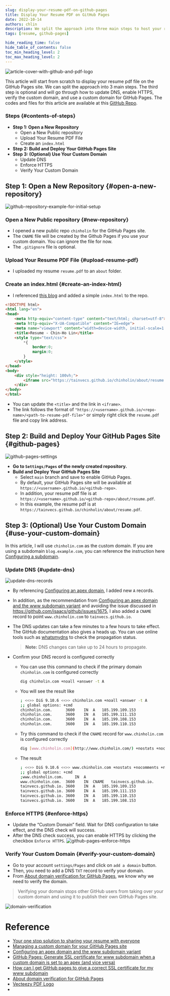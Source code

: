```yaml
---
slug: display-your-resume-pdf-on-github-pages
title: Display Your Resume PDF on GitHub Pages
date: 2022-10-14
authors: chlin
description: We split the approach into three main steps to host your resume pdf on GitHub Pages. The third step is optional and will go through how to use your custom domain.
tags: [resume, github-pages]

hide_reading_time: false
hide_table_of_contents: false
toc_min_heading_level: 2
toc_max_heading_level: 2
---
```



![article-cover-with-github-and-pdf-logo](./pdf_github.jpeg)

This article will start from scratch to display your resume pdf file on the GitHub Pages site.
We can split the approach into 3 main steps.  <!--truncate-->
The third step is optional and will go through how to update DNS, enable HTTPS, verify the custom domain, and use a custom domain for GitHub Pages.
The codes and files for this article are available at this [GitHub Repo](https://github.com/tainvecs/chinholin/tree/b38c5cdabd5c20272420ef258fc61fccf5fcee59).


### Steps {#contents-of-steps}
- **Step 1: Open a New Repository**
  - Open a New Public repository
  - Upload Your Resume PDF File
  - Create an `index.html`
- **Step 2: Build and Deploy Your GitHub Pages Site**
- **Step 3: (Optional) Use Your Custom Domain**
  - Update DNS
  - Enforce HTTPS
  - Verify Your Custom Domain


## **Step 1: Open a New Repository** {#open-a-new-repository}

![github-repository-example-for-initial-setup](./repo.png)

### **Open a New Public repository** {#new-repository}
- I opened a new public repo `chinholin` for the GitHub Pages site.
- The `CNAME` file will be created by the Github Pages if you use your custom domain. You can ignore the file for now.
- The `.gitignore` file is optional.

### **Upload Your Resume PDF File** {#upload-resume-pdf}
- I uploaded my resume `resume.pdf` to an `about` folder.

### **Create an index.html** {#create-an-index-html}
- I referenced [this blog](https://jai-dewani.github.io/blogs/one-stop-solution-to-sharing-your-resume/) and added a simple `index.html` to the repo.
```html
<!DOCTYPE html>
<html lang="en">
<head>
    <meta http-equiv="content-type" content="text/html; charset=utf-8">
    <meta http-equiv="X-UA-Compatible" content="IE=edge">
    <meta name="viewport" content="width=device-width, initial-scale=1.0">
    <title>Resume - Chin-Ho Lin</title>
    <style type="text/css">
        *{
            border:0;
            margin:0;
        }
    </style>
</head>
<body>
    <div style="height: 100vh;">
        <iframe src="https://tainvecs.github.io/chinholin/about/resume.pdf" width="100%" height="100%"></iframe>
    </div>
</body>
</html>
```
- You can update the `<title>` and the link in `<iframe>`.
- The link follows the format of `"https://<username>.github.io/<repo-name>/<path-to-resume-pdf-file>"` or simply right click the `resume.pdf` file and copy link address.


## Step 2: Build and Deploy Your GitHub Pages Site {#github-pages}

![github-pages-settings](./github-pages-1.png)

- **Go to `Settings/Pages` of the newly created repository.**
- **Build and Deploy Your GitHub Pages Site**
  - Select `main` branch and save to enable GitHub Pages.
  - By default, your GitHub Pages site will be available at `https://<username>.github.io/<github-repo>`.
  - In addition, your resume pdf file is at `https://<username>.github.io/<github-repo>/about/resume.pdf`.
  - In this example, the resume pdf is at `https://tainvecs.github.io/chinholin/about/resume.pdf`.


## Step 3: (Optional) Use Your Custom Domain {#use-your-custom-domain}

In this article, I will use `chinholin.com` as the custom domain.
If you are using a subdomain `blog.example.com`, you can reference the instruction here [Configuring a subdomain](https://docs.github.com/en/pages/configuring-a-custom-domain-for-your-github-pages-site/managing-a-custom-domain-for-your-github-pages-site#configuring-a-subdomain).

### **Update DNS** {#update-dns}

![update-dns-records](./dns.png)

- By referencing [Configuring an apex domain](https://docs.github.com/en/pages/configuring-a-custom-domain-for-your-github-pages-site/managing-a-custom-domain-for-your-github-pages-site#configuring-an-apex-domain), I added new `A` records.

- In addition, as the recommendation from [Configuring an apex domain and the www subdomain variant](https://docs.github.com/en/pages/configuring-a-custom-domain-for-your-github-pages-site/managing-a-custom-domain-for-your-github-pages-site#configuring-an-apex-domain-and-the-www-subdomain-variant) and avoiding the issue discussed in https://github.com/isaacs/github/issues/1675, I also added a `CNAME` record to point `www.chinholin.com` to `tainvecs.github.io`.

- The DNS updates can take a few minutes to a few hours to take effect.
The GitHub documentation also gives a heads up.
You can use online tools such as [whatsmydns] to check the propagation status.
  > **Note:** DNS changes can take up to 24 hours to propagate.

- Confirm your DNS record is configured correctly
  - You can use this command to check if the primary domain `chinholin.com` is configured correctly
    ```bash
    dig chinholin.com +noall +answer -t A
    ```

  - You will see the result like
    ```bash
    ; <<>> DiG 9.10.6 <<>> chinholin.com +noall +answer -t A
    ;; global options: +cmd
    chinholin.com.		3600	IN	A	185.199.109.153
    chinholin.com.		3600	IN	A	185.199.111.153
    chinholin.com.		3600	IN	A	185.199.108.153
    chinholin.com.		3600	IN	A	185.199.110.153
    ```

  - Try this command to check if the `CNAME` record for `www.chinholin.com` is configured correctly
    ```bash
    dig [www.chinholin.com](http://www.chinholin.com/) +nostats +nocomments +nocmd
    ```

  - The result
    ```bash
    ; <<>> DiG 9.10.6 <<>> www.chinholin.com +nostats +nocomments +nocmd
    ;; global options: +cmd
    ;www.chinholin.com.		IN	A
    www.chinholin.com.	3600	IN	CNAME	tainvecs.github.io.
    tainvecs.github.io.	3600	IN	A	185.199.109.153
    tainvecs.github.io.	3600	IN	A	185.199.111.153
    tainvecs.github.io.	3600	IN	A	185.199.110.153
    tainvecs.github.io.	3600	IN	A	185.199.108.153
    ```

### **Enforce HTTPS** {#enforce-https}
  - Update the “Custom Domain” field. Wait for DNS configuration to take effect, and the DNS check will success.
  - After the DNS check success, you can enable HTTPS by clicking the checkbox `Enforce HTTPS`.
  ![github-pages-enforce-https](./github-pages-2.png)

### **Verify Your Custom Domain** {#verify-your-custom-domain}
  - Go to your account `settings/Pages` and click on `add a domain` button.
  - Then, you need to add a DNS `TXT` record to verify your domain.
  - From [About domain verification for GitHub Pages](https://docs.github.com/en/pages/configuring-a-custom-domain-for-your-github-pages-site/verifying-your-custom-domain-for-github-pages#about-domain-verification-for-github-pages), we know why we need to verify the domain.

  > Verifying your domain stops other GitHub users from taking over your custom domain and using it to publish their own GitHub Pages site.

  ![domain-verification](./verify.png)


# Reference

- [Your one stop solution to sharing your resume with everyone](https://jai-dewani.github.io/blogs/one-stop-solution-to-sharing-your-resume/)
- [Managing a custom domain for your GitHub Pages site](https://docs.github.com/en/pages/configuring-a-custom-domain-for-your-github-pages-site/managing-a-custom-domain-for-your-github-pages-site#configuring-an-apex-domain)
- [Configuring an apex domain and the www subdomain variant](https://docs.github.com/en/pages/configuring-a-custom-domain-for-your-github-pages-site/managing-a-custom-domain-for-your-github-pages-site#configuring-an-apex-domain-and-the-www-subdomain-variant)
- [GitHub Pages: Generate SSL certificate for www subdomain when a custom domain is set to an apex (and vice versa)](https://github.com/isaacs/github/issues/1675)
- [How can I get GitHub pages to give a correct SSL certificate for my www subdomain](https://stackoverflow.com/questions/67043175/how-can-i-get-github-pages-to-give-a-correct-ssl-certificate-for-my-www-subdomai)
- [About domain verification for GitHub Pages](https://docs.github.com/en/pages/configuring-a-custom-domain-for-your-github-pages-site/verifying-your-custom-domain-for-github-pages#about-domain-verification-for-github-pages)
- [Vecteezy PDF Logo](https://www.vecteezy.com/vector-art/3399479-modern-flat-design-of-pdf-file-icon-for-web)
- [whatsmydns]:https://www.whatsmydns.net/
